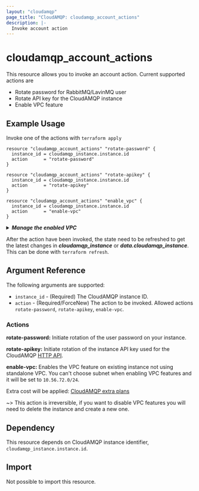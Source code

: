```yaml
---
layout: "cloudamqp"
page_title: "CloudAMQP: cloudamqp_account_actions"
description: |-
  Invoke account action
---
```


# cloudamqp_account_actions

This resource allows you to invoke an account action. Current supported actions are

* Rotate password for RabbitMQ/LavinMQ user
* Rotate API key for the CloudAMQP instance
* Enable VPC feature

## Example Usage

Invoke one of the actions with `terraform apply`

```hcl
resource "cloudamqp_account_actions" "rotate-password" {
  instance_id = cloudamqp_instance.instance.id
  action      = "rotate-password"
} 
```

```hcl
resource "cloudamqp_account_actions" "rotate-apikey" {
  instance_id = cloudamqp_instance.instance.id
  action      = "rotate-apikey"
} 
```

```hcl
resource "cloudamqp_account_actions" "enable_vpc" {
  instance_id = cloudamqp_instance.instance.id
  action      = "enable-vpc"
}
```

<details>
 <summary>
    <b>
      <i>Manage the enabled VPC</i>
    </b>
  </summary>

To add the enable VPC as a managed standalone VPC.

First fetch the VPC identifier <vpc_id> with either

1. Run `terraform refresh` the `vpc_id` will be added to the state for the `cloudamqp_instance.instance` resource.
2. Retrieve the `vpc_id` form the CloudAMQP HTTP API. Either via [list-instances] or [list-vpcs].

```hcl
import {
  to = cloudamqp_vpc.vpc
  id = <vpc_id>
}

resource "cloudamqp_vpc" "vpc" {
  name    = "enable-vpc-feature"
  region  = "amazon-web-services::us-east-1"
  subnet  = "10.56.72.0/24"
}

resource "cloudamqp_instance" "instance" {
  name                = "enable-vpc-feature"
  plan                = "penguin-1"
  region              = "amazon-web-services::us-east-1"
  tags                = []
  vpc_id              = cloudamqp_vpc.vpc.id
  keep_associated_vpc = true
}

resource "cloudamqp_account_actions" "enable_vpc" {
  instance_id = cloudamqp_instance.instance.id
  action      = "enable-vpc"
}
```

</details>

After the action have been invoked, the state need to be refreshed to get the latest changes in
***cloudamqp_instance*** or ***data.cloudamqp_instance***. This can be done with
`terraform refresh`.

## Argument Reference

The following arguments are supported:

* `instance_id` - (Required) The CloudAMQP instance ID.
* `action`      - (Required/ForceNew) The action to be invoked. Allowed actions
                  `rotate-password`, `rotate-apikey`, `enable-vpc`.

### Actions

**rotate-password:**
Initiate rotation of the user password on your instance.

**rotate-apikey:**
Initiate rotation of the instance API key used for the CloudAMQP [HTTP API].

**enable-vpc:**
Enables the VPC feature on existing instance not using standalone VPC. You can't choose subnet when
enabling VPC features and it will be set to `10.56.72.0/24`.

Extra cost will be applied: [CloudAMQP extra plans]

~> This action is irreversible, if you want to disable VPC features you will need to delete
the instance and create a new one.

## Dependency

This resource depends on CloudAMQP instance identifier, `cloudamqp_instance.instance.id`.

## Import

Not possible to import this resource.

[list-instances]: https://docs.cloudamqp.com/index.html#tag/instances/get/instances
[list-vpcs]: https://docs.cloudamqp.com/index.html#tag/vpcs/get/vpcs
[HTTP API]: https://docs.cloudamqp.com/instance-api.html
[CloudAMQP extra plans]: https://www.cloudamqp.com/plans.html#xtr
